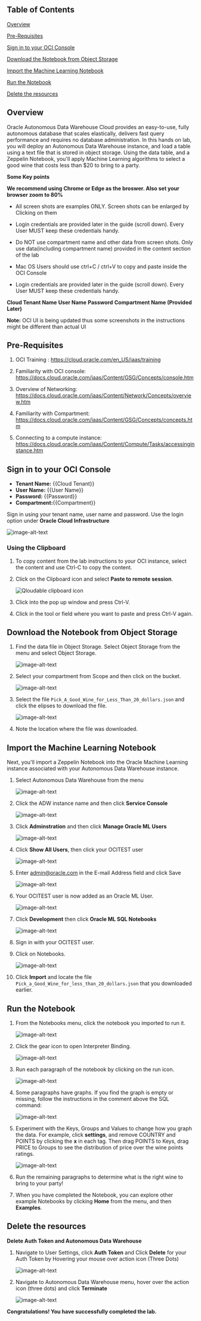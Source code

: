 
## Table of Contents

[Overview](#overview)

[Pre-Requisites](#pre-requisites)

[Sign in to your OCI Console](#sign-in-to-your-oci-console)

[Download the Notebook from Object Storage](#download-the-notebook-from-object-storage)

[Import the Machine Learning Notebook](#import-the-machine-learning-notebook)

[Run the Notebook](#run-the-notebook)

[Delete the resources](#delete-the-resources)

## Overview

Oracle Autonomous Data Warehouse Cloud provides an easy-to-use, fully autonomous database that scales elastically, delivers fast query performance and requires no database administration. In this hands on lab, you will deploy an Autonomous Data Warehouse instance, and load a table using a text file that is stored in object storage. Using the data table, and a Zeppelin Notebook, you'll apply Machine Learning algorithms to select a good wine that costs less than $20 to bring to a party.

**Some Key points**

**We recommend using Chrome or Edge as the broswer. Also set your browser zoom to 80%**

- All screen shots are examples ONLY. Screen shots can be enlarged by Clicking on them

- Login credentials are provided later in the guide (scroll down). Every User MUST keep these credentials handy.

- Do NOT use compartment name and other data from screen shots. Only use  data(including compartment name) provided in the content section of the lab

- Mac OS Users should use ctrl+C / ctrl+V to copy and paste inside the OCI Console

- Login credentials are provided later in the guide (scroll down). Every User MUST keep these credentials handy.

**Cloud Tenant Name**
**User Name**
**Password**
**Compartment Name (Provided Later)**

**Note:** OCI UI is being updated thus some screenshots in the instructions might be different than actual UI

## Pre-Requisites

1. OCI Training : https://cloud.oracle.com/en_US/iaas/training

2. Familiarity with OCI console: https://docs.cloud.oracle.com/iaas/Content/GSG/Concepts/console.htm

3. Overview of Networking: https://docs.cloud.oracle.com/iaas/Content/Network/Concepts/overview.htm

4. Familiarity with Compartment: https://docs.cloud.oracle.com/iaas/Content/GSG/Concepts/concepts.htm

5. Connecting to a compute instance: https://docs.cloud.oracle.com/iaas/Content/Compute/Tasks/accessinginstance.htm


## Sign in to your OCI Console

* **Tenant Name:** {{Cloud Tenant}}
* **User Name:** {{User Name}}
* **Password:** {{Password}}
* **Compartment:**{{Compartment}}

Sign in using your tenant name, user name and password. Use the login option under **Oracle Cloud Infrastructure**

<img src="./img/Grafana_015.PNG" alt="image-alt-text">

### Using the Clipboard ###

1. To copy content from the lab instructions to your OCI instance, select the content and use Ctrl-C to copy the content.

2. Click on the Clipboard icon and select **Paste to remote session**.

   <img src="./img/ADW_CLIP.png" alt="Qloudable clipboard icon">

3. Click into the pop up window and press Ctrl-V.

4. Click in the tool or field where you want to paste and press Ctrl-V again.

## Download the Notebook from Object Storage ##

1. Find the data file in Object Storage. Select Object Storage from the menu and select Object Storage.

   <img src="./img/ADW_ML_OBJ_000.png" alt="image-alt-text">

2. Select your compartment from Scope and then click on the bucket.

   <img src="./img/ADW_ML_OBJ_001.png" alt="image-alt-text">

3. Select the file <code>Pick_A_Good_Wine_for_Less_Than_20_dollars.json</code> and click the elipses to download the file.

   <img src="./img/ADW_download.png" alt="image-alt-text">

6. Note the location where the file was downloaded.

## Import the Machine Learning Notebook ##

Next, you'll import a Zeppelin Notebook into the Oracle Machine Learning instance associated with your Autonomous Data Warehouse instance.

1. Select Autonomous Data Warehouse from the menu

   <img src="./img/ADW_instance.PNG" alt="image-alt-text">

2. Click the ADW instance name and then click **Service Console**

   <img src="./img/ADW_service_console.PNG" alt="image-alt-text">

3. Click **Adminstration** and then click **Manage Oracle ML Users**

   <img src="./img/ADW_OPEN_ADMIN.PNG" alt="image-alt-text">

4. Click **Show All Users**, then click your OCITEST user

   <img src="./img/ADW_ML_USER_01.PNG" alt="image-alt-text">

5. Enter admin@oracle.com in the E-mail Address field and click Save

   <img src="./img/ADW_ML_USER_02.PNG" alt="image-alt-text">

6. Your OCITEST user is now added as an Oracle ML User.

   <img src="./img/ADW_ML_USER_03.PNG" alt="image-alt-text">

7. Click **Development** then click **Oracle ML SQL Notebooks**

   <img src="./img/ADW_OPEN_ML.PNG" alt="image-alt-text">

8. Sign in with your OCITEST user.

9. Click on Notebooks.

   <img src="./img/ADW_ML_NOTEBOOK.PNG" alt="image-alt-text">


10. Click **Import** and locate the file <code>Pick_a_Good_Wine_for_less_than_20_dollars.json</code> that you downloaded earlier.

## Run the Notebook ##

1. From the Notebooks menu, click the notebook you imported to run it.

   <img src="./img/ADW_OPEN_NOTEBOOK.PNG" alt="image-alt-text">

2. Click the gear icon to open Interpreter Binding.

   <img src="./img/ADW_NOTEBOOK_INTER_BIND.PNG" alt="image-alt-text">

3. Run each paragraph of the notebook by clicking on the run icon.

   <img src="./img/ADW_NOTEBOOK_RUN.PNG" alt="image-alt-text">

4. Some paragraphs have graphs. If you find the graph is empty or missing, follow the instructions in the comment above the SQL command:

   <img src="./img/ADW_NOTEBOOK_RUN2.PNG" alt="image-alt-text">

5. Experiment with the Keys, Groups and Values to change how you graph the data. For example, click **settings**, and remove COUNTRY and POINTS by clicking the **x** in each tag. Then drag POINTS to Keys, drag PRICE to Groups to see the distribution of price over the wine points ratings.

   <img src="./img/ADW_NOTEBOOK_RUN3.PNG" alt="image-alt-text">

6. Run the remaining paragraphs to determine what is the right wine to bring to your party!

7. When you have completed the Notebook, you can explore other example Notebooks by clicking **Home** from the menu, and then **Examples**.

## Delete the resources

**Delete Auth Token and Autonomous Data Warehouse**

1. Navigate to User Settings, click **Auth Token** and Click **Delete** for your Auth Token by Hovering your mouse over action icon (Three Dots)

   <img src="./img/ADW_017.PNG" alt="image-alt-text">

2. Navigate to Autonomous Data Warehouse menu, hover over the action icon (three dots) and click **Terminate**

   <img src="./img/ADW_018.PNG" alt="image-alt-text">

**Congratulations! You have successfully completed the lab.**

